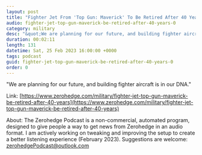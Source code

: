 ```yaml
---
layout: post
title: "Fighter Jet From 'Top Gun: Maverick' To Be Retired After 40 Years"
audio: fighter-jet-top-gun-maverick-be-retired-after-40-years-0
category: military
desc: "&quot;We are planning for our future, and building fighter aircraft is in our DNA.&quot; "
duration: 00:02:11
length: 131
datetime: Sat, 25 Feb 2023 16:00:00 +0000
tags: podcast
guid: fighter-jet-top-gun-maverick-be-retired-after-40-years-0
order: 0
---
```

&quot;We are planning for our future, and building fighter aircraft is in our DNA.&quot; 

Link: [https://www.zerohedge.com/military/fighter-jet-top-gun-maverick-be-retired-after-40-years](https://www.zerohedge.com/military/fighter-jet-top-gun-maverick-be-retired-after-40-years)

About: The Zerohedge Podcast is a non-commercial, automated program, designed to give people a way to get news from Zerohedge in an audio format.  I am actively working on tweaking and improving the setup to create a better listening experience (February 2023).  Suggestions are welcome: [zerohedgePodcast@outlook.com](mailto:zerohedgePodcast@outlook.com)
